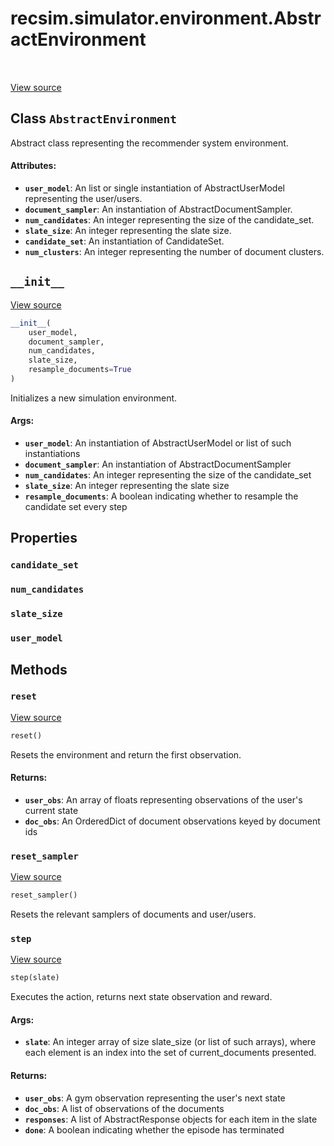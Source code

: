 <div itemscope itemtype="http://developers.google.com/ReferenceObject">
<meta itemprop="name" content="recsim.simulator.environment.AbstractEnvironment" />
<meta itemprop="path" content="Stable" />
<meta itemprop="property" content="candidate_set"/>
<meta itemprop="property" content="num_candidates"/>
<meta itemprop="property" content="slate_size"/>
<meta itemprop="property" content="user_model"/>
<meta itemprop="property" content="__init__"/>
<meta itemprop="property" content="reset"/>
<meta itemprop="property" content="reset_sampler"/>
<meta itemprop="property" content="step"/>
</div>

# recsim.simulator.environment.AbstractEnvironment

<!-- Insert buttons -->

<table class="tfo-notebook-buttons tfo-api" align="left">
</table>

<a target="_blank" href="https://github.com/google-research/recsim/tree/master/recsim/simulator/environment.py">View
source</a>

## Class `AbstractEnvironment`

<!-- Start diff -->
Abstract class representing the recommender system environment.

<!-- Placeholder for "Used in" -->

#### Attributes:

*   <b>`user_model`</b>: An list or single instantiation of AbstractUserModel
    representing the user/users.
*   <b>`document_sampler`</b>: An instantiation of AbstractDocumentSampler.
*   <b>`num_candidates`</b>: An integer representing the size of the
    candidate_set.
*   <b>`slate_size`</b>: An integer representing the slate size.
*   <b>`candidate_set`</b>: An instantiation of CandidateSet.
*   <b>`num_clusters`</b>: An integer representing the number of document
    clusters.

<h2 id="__init__"><code>__init__</code></h2>

<a target="_blank" href="https://github.com/google-research/recsim/tree/master/recsim/simulator/environment.py">View
source</a>

```python
__init__(
    user_model,
    document_sampler,
    num_candidates,
    slate_size,
    resample_documents=True
)
```

Initializes a new simulation environment.

#### Args:

*   <b>`user_model`</b>: An instantiation of AbstractUserModel or list of such
    instantiations
*   <b>`document_sampler`</b>: An instantiation of AbstractDocumentSampler
*   <b>`num_candidates`</b>: An integer representing the size of the
    candidate_set
*   <b>`slate_size`</b>: An integer representing the slate size
*   <b>`resample_documents`</b>: A boolean indicating whether to resample the
    candidate set every step

## Properties

<h3 id="candidate_set"><code>candidate_set</code></h3>

<h3 id="num_candidates"><code>num_candidates</code></h3>

<h3 id="slate_size"><code>slate_size</code></h3>

<h3 id="user_model"><code>user_model</code></h3>

## Methods

<h3 id="reset"><code>reset</code></h3>

<a target="_blank" href="https://github.com/google-research/recsim/tree/master/recsim/simulator/environment.py">View
source</a>

```python
reset()
```

Resets the environment and return the first observation.

#### Returns:

*   <b>`user_obs`</b>: An array of floats representing observations of the
    user's current state
*   <b>`doc_obs`</b>: An OrderedDict of document observations keyed by document
    ids

<h3 id="reset_sampler"><code>reset_sampler</code></h3>

<a target="_blank" href="https://github.com/google-research/recsim/tree/master/recsim/simulator/environment.py">View
source</a>

```python
reset_sampler()
```

Resets the relevant samplers of documents and user/users.

<h3 id="step"><code>step</code></h3>

<a target="_blank" href="https://github.com/google-research/recsim/tree/master/recsim/simulator/environment.py">View
source</a>

```python
step(slate)
```

Executes the action, returns next state observation and reward.

#### Args:

*   <b>`slate`</b>: An integer array of size slate_size (or list of such
    arrays), where each element is an index into the set of current_documents
    presented.

#### Returns:

*   <b>`user_obs`</b>: A gym observation representing the user's next state
*   <b>`doc_obs`</b>: A list of observations of the documents
*   <b>`responses`</b>: A list of AbstractResponse objects for each item in the
    slate
*   <b>`done`</b>: A boolean indicating whether the episode has terminated
